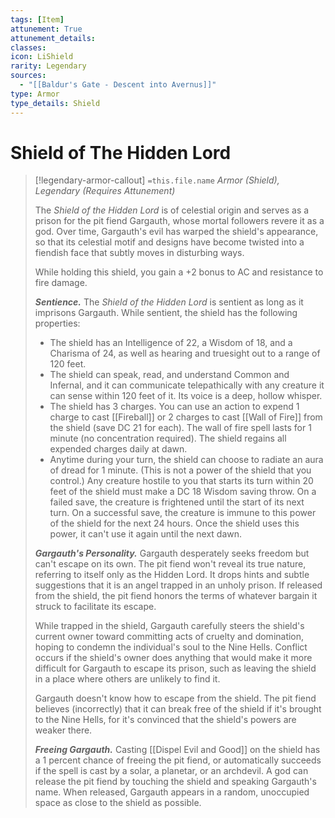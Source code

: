 ```yaml
---
tags: [Item]
attunement: True
attunement_details: 
classes: 
icon: LiShield
rarity: Legendary
sources:
  - "[[Baldur's Gate - Descent into Avernus]]"
type: Armor
type_details: Shield
---
```

# Shield of The Hidden Lord
>[!legendary-armor-callout] `=this.file.name`
>*Armor (Shield), Legendary (Requires Attunement)*
>
>The *Shield of the Hidden Lord* is of celestial origin and serves as a prison for the pit fiend Gargauth, whose mortal followers revere it as a god. Over time, Gargauth's evil has warped the shield's appearance, so that its celestial motif and designs have become twisted into a fiendish face that subtly moves in disturbing ways.
>
>While holding this shield, you gain a +2 bonus to AC and resistance to fire damage.
>
>***Sentience.*** The *Shield of the Hidden Lord* is sentient as long as it imprisons Gargauth. While sentient, the shield has the following properties:
>
>* The shield has an Intelligence of 22, a Wisdom of 18, and a Charisma of 24, as well as hearing and truesight out to a range of 120 feet.
>* The shield can speak, read, and understand Common and Infernal, and it can communicate telepathically with any creature it can sense within 120 feet of it. Its voice is a deep, hollow whisper.
>* The shield has 3 charges. You can use an action to expend 1 charge to cast [[Fireball]] or 2 charges to cast [[Wall of Fire]] from the shield (save DC 21 for each). The wall of fire spell lasts for 1 minute (no concentration required). The shield regains all expended charges daily at dawn.
>* Anytime during your turn, the shield can choose to radiate an aura of dread for 1 minute. (This is not a power of the shield that you control.) Any creature hostile to you that starts its turn within 20 feet of the shield must make a DC 18 Wisdom saving throw. On a failed save, the creature is frightened until the start of its next turn. On a successful save, the creature is immune to this power of the shield for the next 24 hours. Once the shield uses this power, it can't use it again until the next dawn.
>
>***Gargauth's Personality.*** Gargauth desperately seeks freedom but can't escape on its own. The pit fiend won't reveal its true nature, referring to itself only as the Hidden Lord. It drops hints and subtle suggestions that it is an angel trapped in an unholy prison. If released from the shield, the pit fiend honors the terms of whatever bargain it struck to facilitate its escape.
>
>While trapped in the shield, Gargauth carefully steers the shield's current owner toward committing acts of cruelty and domination, hoping to condemn the individual's soul to the Nine Hells. Conflict occurs if the shield's owner does anything that would make it more difficult for Gargauth to escape its prison, such as leaving the shield in a place where others are unlikely to find it.
>
>Gargauth doesn't know how to escape from the shield. The pit fiend believes (incorrectly) that it can break free of the shield if it's brought to the Nine Hells, for it's convinced that the shield's powers are weaker there.
>
>***Freeing Gargauth.*** Casting [[Dispel Evil and Good]] on the shield has a 1 percent chance of freeing the pit fiend, or automatically succeeds if the spell is cast by a solar, a planetar, or an archdevil. A god can release the pit fiend by touching the shield and speaking Gargauth's name. When released, Gargauth appears in a random, unoccupied space as close to the shield as possible.
>
>
